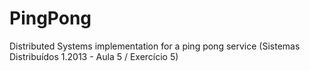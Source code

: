 PingPong
========

Distributed Systems implementation for a ping pong service (Sistemas Distribuídos 1.2013 -  Aula 5 / Exercício 5)
